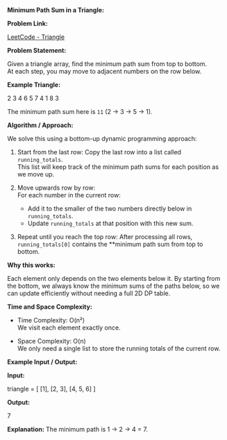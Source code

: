 **Minimum Path Sum in a Triangle:**

**Problem Link:**

[LeetCode - Triangle](https://leetcode.com/problems/triangle/)

**Problem Statement:**

Given a triangle array, find the minimum path sum from top to bottom.  
At each step, you may move to adjacent numbers on the row below.

**Example Triangle:**

2 3 4 6 5 7 4 1 8 3

The minimum path sum here is `11` (2 → 3 → 5 → 1).

**Algorithm / Approach:**

We solve this using a bottom-up dynamic programming approach:

1. Start from the last row:
   Copy the last row into a list called `running_totals`.  
   This list will keep track of the minimum path sums for each position as we move up.

2. Move upwards row by row:  
   For each number in the current row:
   - Add it to the smaller of the two numbers directly below in `running_totals`.
   - Update `running_totals` at that position with this new sum.

3. Repeat until you reach the top row: 
   After processing all rows, `running_totals[0]` contains the **minimum path sum from top to bottom.

**Why this works:**

Each element only depends on the two elements below it. By starting from the bottom, we always know the minimum sums of the paths below, so we can update efficiently without needing a full 2D DP table.

**Time and Space Complexity:**

- Time Complexity: O(n²)  
  We visit each element exactly once.

- Space Complexity: O(n)  
  We only need a single list to store the running totals of the current row.

**Example Input / Output:**

**Input:**

triangle = [
    [1],
    [2, 3],
    [4, 5, 6]
]

**Output:**

7

**Explanation:** The minimum path is 1 → 2 → 4 = 7.
